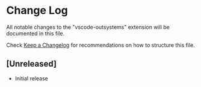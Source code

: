 # Change Log

All notable changes to the "vscode-outsystems" extension will be documented in this file.

Check [Keep a Changelog](http://keepachangelog.com/) for recommendations on how to structure this file.

## [Unreleased]

- Initial release